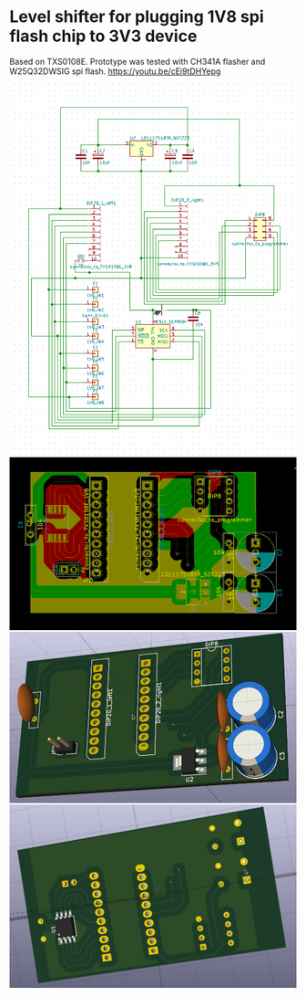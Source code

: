 # Level shifter for plugging 1V8 spi flash chip to 3V3 device
Based on TXS0108E.
Prototype was tested with CH341A flasher and W25Q32DWSIG spi flash.
https://youtu.be/cEi9tDHYepg

![fig. 1](https://github.com/quarkscript/level-shifter-spi3v3to1v8/blob/master/fig1.png)
![fig. 2](https://github.com/quarkscript/level-shifter-spi3v3to1v8/blob/master/fig2.png)
![fig. 3](https://github.com/quarkscript/level-shifter-spi3v3to1v8/blob/master/fig3.png)
![fig. 4](https://github.com/quarkscript/level-shifter-spi3v3to1v8/blob/master/fig4.png)

